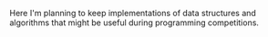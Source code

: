 Here I'm planning to keep implementations of data structures and algorithms that might be useful during programming competitions.
